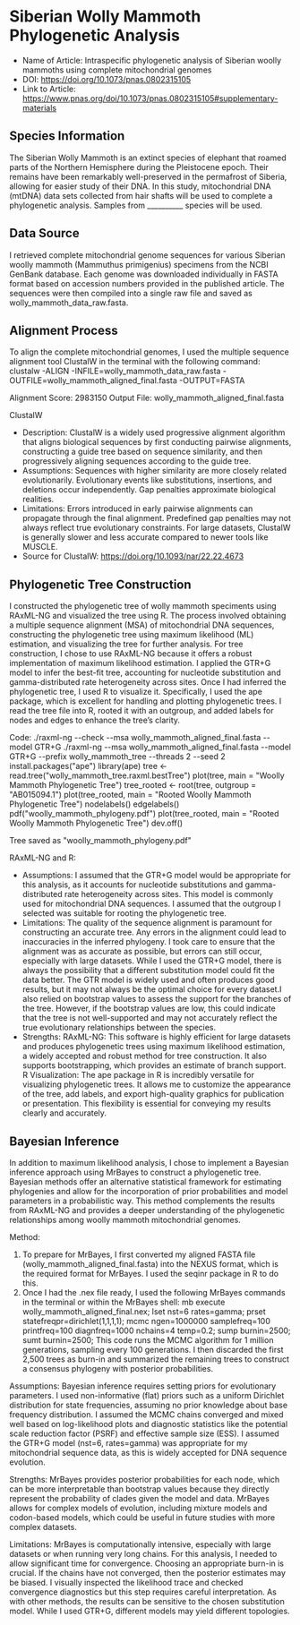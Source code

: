 # Siberian Wolly Mammoth Phylogenetic Analysis
- Name of Article: Intraspecific phylogenetic analysis of Siberian woolly mammoths using complete mitochondrial genomes
- DOI:  https://doi.org/10.1073/pnas.0802315105
- Link to Article: https://www.pnas.org/doi/10.1073/pnas.0802315105#supplementary-materials

## Species Information
The Siberian Wolly Mammoth is an extinct species of elephant that roamed parts of the Northern Hemisphere during the Pleistocene epoch. Their remains have been remarkably well-preserved in the permafrost of Siberia, allowing for easier study of their DNA. In this study, mitochondrial DNA (mtDNA) data sets collected from hair shafts will be used to complete a phylogenetic analysis. Samples from __________ species will be used.

## Data Source
I retrieved complete mitochondrial genome sequences for various Siberian woolly mammoth (Mammuthus primigenius) specimens from the NCBI GenBank database. Each genome was downloaded individually in FASTA format based on accession numbers provided in the published article. The sequences were then compiled into a single raw file and saved as wolly_mammoth_data_raw.fasta.

## Alignment Process
To align the complete mitochondrial genomes, I used the multiple sequence alignment tool ClustalW in the terminal with the following command:
clustalw -ALIGN -INFILE=wolly_mammoth_data_raw.fasta -OUTFILE=wolly_mammoth_aligned_final.fasta -OUTPUT=FASTA

Alignment Score: 2983150
Output File: wolly_mammoth_aligned_final.fasta

ClustalW
- Description: ClustalW is a widely used progressive alignment algorithm that aligns biological sequences by first conducting pairwise alignments, constructing a guide tree based on sequence similarity, and then progressively aligning sequences according to the guide tree.
- Assumptions: Sequences with higher similarity are more closely related evolutionarily. Evolutionary events like substitutions, insertions, and deletions occur independently. Gap penalties approximate biological realities.
- Limitations: Errors introduced in early pairwise alignments can propagate through the final alignment. Predefined gap penalties may not always reflect true evolutionary constraints. For large datasets, ClustalW is generally slower and less accurate compared to newer tools like MUSCLE.
- Source for ClustalW: https://doi.org/10.1093/nar/22.22.4673

## Phylogenetic Tree Construction
I constructed the phylogenetic tree of wolly mammoth speciments using RAxML-NG and visualized the tree using R. The process involved obtaining a multiple sequence alignment (MSA) of mitochondrial DNA sequences, constructing the phylogenetic tree using maximum likelihood (ML) estimation, and visualizing the tree for further analysis. For tree construction, I chose to use RAxML-NG because it offers a robust implementation of maximum likelihood estimation. I applied the GTR+G model to infer the best-fit tree, accounting for nucleotide substitution and gamma-distributed rate heterogeneity across sites. Once I had inferred the phylogenetic tree, I used R to visualize it. Specifically, I used the ape package, which is excellent for handling and plotting phylogenetic trees. I read the tree file into R, rooted it with an outgroup, and added labels for nodes and edges to enhance the tree’s clarity.

Code: 
./raxml-ng --check --msa wolly_mammoth_aligned_final.fasta --model GTR+G
./raxml-ng --msa wolly_mammoth_aligned_final.fasta --model GTR+G --prefix wolly_mammoth_tree --threads 2 --seed 2
install.packages("ape")
library(ape)
tree <- read.tree("wolly_mammoth_tree.raxml.bestTree")
plot(tree, main = "Woolly Mammoth Phylogenetic Tree")
tree_rooted <- root(tree, outgroup = "AB015094.1")
plot(tree_rooted, main = "Rooted Woolly Mammoth Phylogenetic Tree")
nodelabels()
edgelabels()
pdf("woolly_mammoth_phylogeny.pdf")
plot(tree_rooted, main = "Rooted Woolly Mammoth Phylogenetic Tree")
dev.off()

Tree saved as "woolly_mammoth_phylogeny.pdf"

RAxML-NG and R:
- Assumptions: I assumed that the GTR+G model would be appropriate for this analysis, as it accounts for nucleotide substitutions and gamma-distributed rate heterogeneity across sites. This model is commonly used for mitochondrial DNA sequences. I assumed that the outgroup I selected was suitable for rooting the phylogenetic tree.
- Limitations: The quality of the sequence alignment is paramount for constructing an accurate tree. Any errors in the alignment could lead to inaccuracies in the inferred phylogeny. I took care to ensure that the alignment was as accurate as possible, but errors can still occur, especially with large datasets. While I used the GTR+G model, there is always the possibility that a different substitution model could fit the data better. The GTR model is widely used and often produces good results, but it may not always be the optimal choice for every dataset.I also relied on bootstrap values to assess the support for the branches of the tree. However, if the bootstrap values are low, this could indicate that the tree is not well-supported and may not accurately reflect the true evolutionary relationships between the species.
- Strengths: RAxML-NG: This software is highly efficient for large datasets and produces phylogenetic trees using maximum likelihood estimation, a widely accepted and robust method for tree construction. It also supports bootstrapping, which provides an estimate of branch support. R Visualization: The ape package in R is incredibly versatile for visualizing phylogenetic trees. It allows me to customize the appearance of the tree, add labels, and export high-quality graphics for publication or presentation. This flexibility is essential for conveying my results clearly and accurately.

## Bayesian Inference
In addition to maximum likelihood analysis, I chose to implement a Bayesian inference approach using MrBayes to construct a phylogenetic tree. Bayesian methods offer an alternative statistical framework for estimating phylogenies and allow for the incorporation of prior probabilities and model parameters in a probabilistic way. This method complements the results from RAxML-NG and provides a deeper understanding of the phylogenetic relationships among woolly mammoth mitochondrial genomes.

Method:
1. To prepare for MrBayes, I first converted my aligned FASTA file (wolly_mammoth_aligned_final.fasta) into the NEXUS format, which is the required format for MrBayes. I used the seqinr package in R to do this. 
2. Once I had the .nex file ready, I used the following MrBayes commands in the terminal or within the MrBayes shell:
mb
execute wolly_mammoth_aligned_final.nex;
lset nst=6 rates=gamma;
prset statefreqpr=dirichlet(1,1,1,1);
mcmc ngen=1000000 samplefreq=100 printfreq=100 diagnfreq=1000 nchains=4 temp=0.2;
sump burnin=2500;
sumt burnin=2500;
This code runs the MCMC algorithm for 1 million generations, sampling every 100 generations. I then discarded the first 2,500 trees as burn-in and summarized the remaining trees to construct a consensus phylogeny with posterior probabilities.

Assumptions: Bayesian inference requires setting priors for evolutionary parameters. I used non-informative (flat) priors such as a uniform Dirichlet distribution for state frequencies, assuming no prior knowledge about base frequency distribution.  I assumed the MCMC chains converged and mixed well based on log-likelihood plots and diagnostic statistics like the potential scale reduction factor (PSRF) and effective sample size (ESS). I assumed the GTR+G model (nst=6, rates=gamma) was appropriate for my mitochondrial sequence data, as this is widely accepted for DNA sequence evolution.

Strengths: MrBayes provides posterior probabilities for each node, which can be more interpretable than bootstrap values because they directly represent the probability of clades given the model and data. MrBayes allows for complex models of evolution, including mixture models and codon-based models, which could be useful in future studies with more complex datasets.

Limitations: MrBayes is computationally intensive, especially with large datasets or when running very long chains. For this analysis, I needed to allow significant time for convergence. Choosing an appropriate burn-in is crucial. If the chains have not converged, then the posterior estimates may be biased. I visually inspected the likelihood trace and checked convergence diagnostics but this step requires careful interpretation. As with other methods, the results can be sensitive to the chosen substitution model. While I used GTR+G, different models may yield different topologies.
